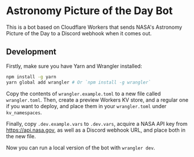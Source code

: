 # Astronomy Picture of the Day Bot

This is a bot based on Cloudflare Workers that sends NASA's Astronomy Picture of
the Day to a Discord webhook when it comes out.

## Development

Firstly, make sure you have Yarn and Wrangler installed:
```sh
npm install -g yarn
yarn global add wrangler # Or `npm install -g wrangler`
```

Copy the contents of `wrangler.example.toml` to a new file called
`wrangler.toml`. Then, create a preview Workers KV store, and a regular one if
you want to deploy, and place them in your `wrangler.toml` under
`kv_namespaces`.

Finally, copy `.dev.example.vars` to `.dev.vars`, acquire a NASA API key from
https://api.nasa.gov, as well as a Discord webhook URL, and place both in the
new file.

Now you can run a local version of the bot with `wrangler dev`.
